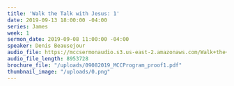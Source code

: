 ```yaml
---
title: 'Walk the Talk with Jesus: 1'
date: 2019-09-13 18:00:00 -04:00
series: James
week: 1
sermon_date: 2019-09-08 11:00:00 -04:00
speaker: Denis Beausejour
audio_file: https://mccsermonaudio.s3.us-east-2.amazonaws.com/Walk+the+Talk+with+Jesus.lite.mp3
audio_file_length: 8953728
brochure_file: "/uploads/09082019_MCCProgram_proof1.pdf"
thumbnail_image: "/uploads/0.png"
---
```


